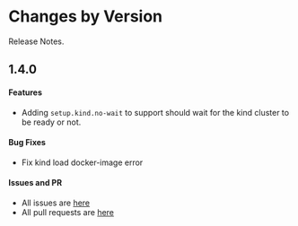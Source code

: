 Changes by Version
==================
Release Notes.

1.4.0
------------------
#### Features

* Adding `setup.kind.no-wait` to support should wait for the kind cluster to be ready or not.

#### Bug Fixes

* Fix kind load docker-image error

#### Issues and PR
- All issues are [here](https://github.com/apache/skywalking/milestone/148?closed=1)
- All pull requests are [here](https://github.com/apache/skywalking-infra-e2e/milestone/4?closed=1)
